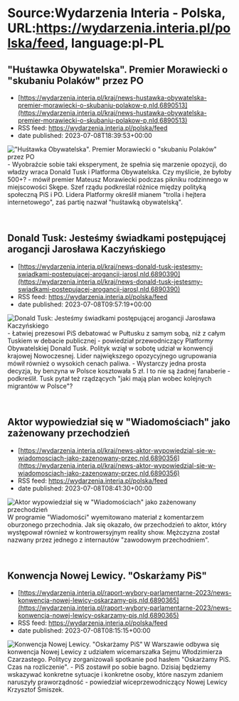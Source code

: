 # Source:Wydarzenia Interia - Polska, URL:https://wydarzenia.interia.pl/polska/feed, language:pl-PL

## "Huśtawka Obywatelska". Premier Morawiecki o "skubaniu Polaków" przez PO
 - [https://wydarzenia.interia.pl/kraj/news-hustawka-obywatelska-premier-morawiecki-o-skubaniu-polakow-p,nId,6890513](https://wydarzenia.interia.pl/kraj/news-hustawka-obywatelska-premier-morawiecki-o-skubaniu-polakow-p,nId,6890513)
 - RSS feed: https://wydarzenia.interia.pl/polska/feed
 - date published: 2023-07-08T18:39:53+00:00

<p><a href="https://wydarzenia.interia.pl/kraj/news-hustawka-obywatelska-premier-morawiecki-o-skubaniu-polakow-p,nId,6890513"><img align="left" alt="&quot;Huśtawka Obywatelska&quot;. Premier Morawiecki o &quot;skubaniu Polaków&quot; przez PO" src="https://i.iplsc.com/hustawka-obywatelska-premier-morawiecki-o-skubaniu-polakow-p/000HDQ69G0OE1XMC-C321.jpg" /></a>- Wyobraźcie sobie taki eksperyment, że spełnia się marzenie opozycji, do władzy wraca Donald Tusk i Platforma Obywatelska. Czy myślicie, że byłoby 500+? - mówił premier Mateusz Morawiecki podczas pikniku rodzinnego w miejscowości Skępe. Szef rządu podkreślał różnice między polityką społeczną PiS i PO. Lidera Platformy określił mianem &quot;trolla i hejtera internetowego&quot;, zaś partię nazwał &quot;huśtawką obywatelską&quot;.</p><br clear="all" />

## Donald Tusk: Jesteśmy świadkami postępującej arogancji Jarosława Kaczyńskiego
 - [https://wydarzenia.interia.pl/kraj/news-donald-tusk-jestesmy-swiadkami-postepujacej-arogancji-jarosl,nId,6890390](https://wydarzenia.interia.pl/kraj/news-donald-tusk-jestesmy-swiadkami-postepujacej-arogancji-jarosl,nId,6890390)
 - RSS feed: https://wydarzenia.interia.pl/polska/feed
 - date published: 2023-07-08T09:57:19+00:00

<p><a href="https://wydarzenia.interia.pl/kraj/news-donald-tusk-jestesmy-swiadkami-postepujacej-arogancji-jarosl,nId,6890390"><img align="left" alt="Donald Tusk: Jesteśmy świadkami postępującej arogancji Jarosława Kaczyńskiego" src="https://i.iplsc.com/donald-tusk-jestesmy-swiadkami-postepujacej-arogancji-jarosl/000HDOJKRBAIQ3A7-C321.jpg" /></a>- Łatwiej prezesowi PiS debatować w Pułtusku z samym sobą, niż z całym Tuskiem w debacie publicznej - powiedział przewodniczący Platformy Obywatelskiej Donald Tusk. Polityk wziął w sobotę udział w konwencji krajowej Nowoczesnej. Lider największego opozycyjnego ugrupowania mówił również o wysokich cenach paliwa. - Wystarczy jedna prosta decyzja, by benzyna w Polsce kosztowała 5 zł. I to nie są żadnej fanaberie - podkreślił. Tusk pytał też rządzących &quot;jaki mają plan wobec kolejnych migrantów w Polsce&quot;?</p><br clear="all" />

## Aktor wypowiedział się w "Wiadomościach" jako zażenowany przechodzień
 - [https://wydarzenia.interia.pl/kraj/news-aktor-wypowiedzial-sie-w-wiadomosciach-jako-zazenowany-przec,nId,6890356](https://wydarzenia.interia.pl/kraj/news-aktor-wypowiedzial-sie-w-wiadomosciach-jako-zazenowany-przec,nId,6890356)
 - RSS feed: https://wydarzenia.interia.pl/polska/feed
 - date published: 2023-07-08T08:41:30+00:00

<p><a href="https://wydarzenia.interia.pl/kraj/news-aktor-wypowiedzial-sie-w-wiadomosciach-jako-zazenowany-przec,nId,6890356"><img align="left" alt="Aktor wypowiedział się w &quot;Wiadomościach&quot; jako zażenowany przechodzień" src="https://i.iplsc.com/aktor-wypowiedzial-sie-w-wiadomosciach-jako-zazenowany-przec/000HDOBO71LUI2OB-C321.jpg" /></a>W programie &quot;Wiadomości&quot; wyemitowano materiał z komentarzem oburzonego przechodnia. Jak się okazało, ów przechodzień to aktor, który występował również w kontrowersyjnym reality show. Mężczyzna został nazwany przez jednego z internautów &quot;zawodowym przechodniem&quot;.</p><br clear="all" />

## Konwencja Nowej Lewicy. "Oskarżamy PiS"
 - [https://wydarzenia.interia.pl/raport-wybory-parlamentarne-2023/news-konwencja-nowej-lewicy-oskarzamy-pis,nId,6890365](https://wydarzenia.interia.pl/raport-wybory-parlamentarne-2023/news-konwencja-nowej-lewicy-oskarzamy-pis,nId,6890365)
 - RSS feed: https://wydarzenia.interia.pl/polska/feed
 - date published: 2023-07-08T08:15:15+00:00

<p><a href="https://wydarzenia.interia.pl/raport-wybory-parlamentarne-2023/news-konwencja-nowej-lewicy-oskarzamy-pis,nId,6890365"><img align="left" alt="Konwencja Nowej Lewicy. &quot;Oskarżamy PiS&quot;" src="https://i.iplsc.com/konwencja-nowej-lewicy-oskarzamy-pis/000HDOH0RPBF6NQP-C321.jpg" /></a>W Warszawie odbywa się konwencja Nowej Lewicy z udziałem wicemarszałka Sejmu Włodzimierza Czarzastego. Politycy zorganizowali spotkanie pod hasłem &quot;Oskarżamy PiS. Czas na rozliczenie&quot;. - PiS zostawił po sobie bagno. Dzisiaj będziemy wskazywać konkretne sytuacje i konkretne osoby, które naszym zdaniem naruszyły praworządność - powiedział wiceprzewodniczący Nowej Lewicy Krzysztof Śmiszek.</p><br clear="all" />

